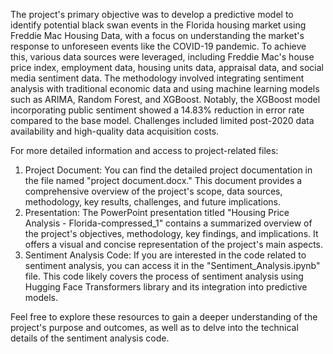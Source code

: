 The project's primary objective was to develop a predictive model to identify potential black swan events in the Florida housing market using Freddie Mac Housing Data, with a focus on understanding the market's response to unforeseen events like the COVID-19 pandemic. To achieve this, various data sources were leveraged, including Freddie Mac's house price index, employment data, housing units data, appraisal data, and social media sentiment data. The methodology involved integrating sentiment analysis with traditional economic data and using machine learning models such as ARIMA, Random Forest, and XGBoost. Notably, the XGBoost model incorporating public sentiment showed a 14.83% reduction in error rate compared to the base model. Challenges included limited post-2020 data availability and high-quality data acquisition costs.

For more detailed information and access to project-related files:

1. Project Document: You can find the detailed project documentation in the file named "project document.docx." This document provides a comprehensive overview of the project's scope, data sources, methodology, key results, challenges, and future implications.
2. Presentation: The PowerPoint presentation titled "Housing Price Analysis - Florida-compressed_1" contains a summarized overview of the project's objectives, methodology, key findings, and implications. It offers a visual and concise representation of the project's main aspects.
3. Sentiment Analysis Code: If you are interested in the code related to sentiment analysis, you can access it in the "Sentiment_Analysis.ipynb" file. This code likely covers the process of sentiment analysis using Hugging Face Transformers library and its integration into predictive models.

Feel free to explore these resources to gain a deeper understanding of the project's purpose and outcomes, as well as to delve into the technical details of the sentiment analysis code.
